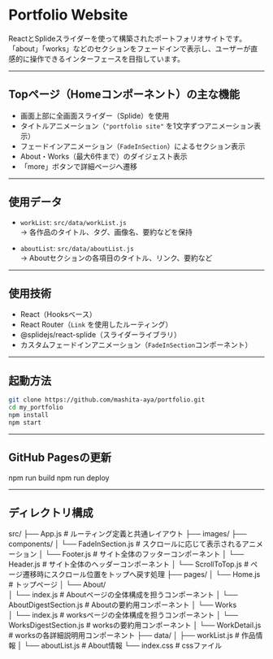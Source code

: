 # Portfolio Website

ReactとSplideスライダーを使って構築されたポートフォリオサイトです。  
「about」「works」などのセクションをフェードインで表示し、ユーザーが直感的に操作できるインターフェースを目指しています。

---

## Topページ（Homeコンポーネント）の主な機能

- 画面上部に全画面スライダー（Splide）を使用
- タイトルアニメーション（`"portfolio site"` を1文字ずつアニメーション表示）
- フェードインアニメーション（`FadeInSection`）によるセクション表示
- About・Works（最大6件まで）のダイジェスト表示
- 「more」ボタンで詳細ページへ遷移

---

## 使用データ

- `workList`: `src/data/workList.js`  
  → 各作品のタイトル、タグ、画像名、要約などを保持

- `aboutList`: `src/data/aboutList.js`  
  → Aboutセクションの各項目のタイトル、リンク、要約など

---

## 使用技術

- React（Hooksベース）
- React Router（`Link` を使用したルーティング）
- @splidejs/react-splide（スライダーライブラリ）
- カスタムフェードインアニメーション（`FadeInSection`コンポーネント）

---

## 起動方法

```bash
git clone https://github.com/mashita-aya/portfolio.git
cd my_portfolio
npm install
npm start
```

---

## GitHub Pagesの更新
npm run build 
npm run deploy

---

## ディレクトリ構成

src/
├── App.js                         # ルーティング定義と共通レイアウト
├── images/
├── components/
│   └── FadeInSection.js           # スクロールに応じて表示されるアニメーション
│   └── Footer.js                  # サイト全体のフッターコンポーネント
│   └── Header.js                  # サイト全体のヘッダーコンポーネント
│   └── ScrollToTop.js             # ページ遷移時にスクロール位置をトップへ戻す処理
├── pages/
│   └── Home.js                    # トップページ
│   └── About/            
│       └── index.js               # Aboutページの全体構成を担うコンポーネント
│       └── AboutDigestSection.js  # Aboutの要約用コンポーネント
│   └── Works              
│       └── index.js               # worksページの全体構成を担うコンポーネント
│       └── WorksDigestSection.js  # worksの要約用コンポーネント
│       └── WorkDetail.js          # worksの各詳細説明用コンポーネント
├── data/
│   ├── workList.js                # 作品情報
│   └── aboutList.js               # About情報
└── index.css                      # cssファイル
